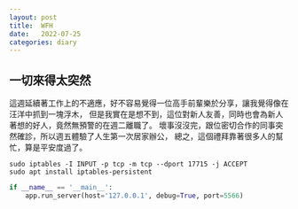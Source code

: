 ```yaml
---
layout: post
title:  WFH
date:   2022-07-25
categories: diary
---
```


## 一切來得太突然

這週延續著工作上的不適應，好不容易覺得一位高手前輩樂於分享，讓我覺得像在汪洋中抓到一塊浮木，
但是我實在是想不到，這位對新人友善，同時也會為新人著想的好人，竟然無預警的在週二離職了。
壞事沒沒完，跟位密切合作的同事突然確診，所以週五體驗了人生第一次居家辦公，
總之，這個禮拜靠著很多人的幫忙，算是平安度過了。

```shell
sudo iptables -I INPUT -p tcp -m tcp --dport 17715 -j ACCEPT
sudo apt install iptables-persistent
```

```python
if __name__ == '__main__':
	app.run_server(host='127.0.0.1', debug=True, port=5566)
```
